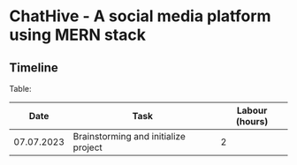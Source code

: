# ChatHive - A social media platform using MERN stack

## Timeline

Table:

| Date | Task | Labour (hours) |
| --- | --- | --- |
| 07.07.2023 | Brainstorming and initialize project | 2 |
